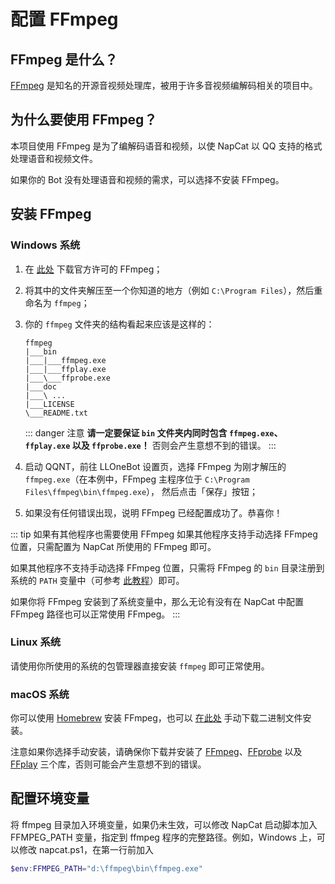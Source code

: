 # 配置 FFmpeg

## FFmpeg 是什么？

[FFmpeg](https://ffmpeg.org/) 是知名的开源音视频处理库，被用于许多音视频编解码相关的项目中。

## 为什么要使用 FFmpeg？

本项目使用 FFmpeg 是为了编解码语音和视频，以使 NapCat 以 QQ 支持的格式处理语音和视频文件。

如果你的 Bot 没有处理语音和视频的需求，可以选择不安装 FFmpeg。

## 安装 FFmpeg

### Windows 系统

1. 在 [此处](https://www.gyan.dev/ffmpeg/builds/packages/ffmpeg-2024-02-15-git-a2cfd6062c-full_build.7z) 下载官方许可的 FFmpeg；
2. 将其中的文件夹解压至一个你知道的地方（例如 `C:\Program Files`），然后重命名为 `ffmpeg`；
3. 你的 `ffmpeg` 文件夹的结构看起来应该是这样的：

    ``` text
    ffmpeg
    |___bin
    |___|___ffmpeg.exe
    |___|___ffplay.exe
    |___\___ffprobe.exe
    |___doc
    |___\ ...
    |___LICENSE
    \___README.txt
    ```

    ::: danger 注意
    **请一定要保证 `bin` 文件夹内同时包含 `ffmpeg.exe`、`ffplay.exe` 以及 `ffprobe.exe`！** 否则会产生意想不到的错误。
    :::
4. 启动 QQNT，前往 LLOneBot 设置页，选择 FFmpeg 为刚才解压的 `ffmpeg.exe`（在本例中，FFmpeg 主程序位于 `C:\Program Files\ffmpeg\bin\ffmpeg.exe`）， 然后点击「保存」按钮；
5. 如果没有任何错误出现，说明 FFmpeg 已经配置成功了。恭喜你！

::: tip 如果有其他程序也需要使用 FFmpeg
如果其他程序支持手动选择 FFmpeg 位置，只需配置为 NapCat 所使用的 FFmpeg 即可。

如果其他程序不支持手动选择 FFmpeg 位置，只需将 FFmpeg 的 `bin` 目录注册到系统的 `PATH` 变量中（可参考 [此教程](https://zhuanlan.zhihu.com/p/595750538#:~:text=Step%203%3A%20%E7%8E%AF%E5%A2%83%E5%8F%98%E9%87%8F%20Path%20%E7%9A%84%E6%B7%BB%E5%8A%A0)）即可。

如果你将 FFmpeg 安装到了系统变量中，那么无论有没有在 NapCat 中配置 FFmpeg 路径也可以正常使用 FFmpeg。
:::

### Linux 系统

请使用你所使用的系统的包管理器直接安装 `ffmpeg` 即可正常使用。

### macOS 系统

你可以使用 [Homebrew](https://brew.sh/) 安装 FFmpeg，也可以 [在此处](https://evermeet.cx/ffmpeg/) 手动下载二进制文件安装。

注意如果你选择手动安装，请确保你下载并安装了 [FFmpeg](https://evermeet.cx/ffmpeg/#:~:text=static%20%2D%2Ddisable%2Dffplay-,FFmpeg,-ffmpeg%2D114296%2Dg5ff0eb34d2)、[FFprobe](https://evermeet.cx/ffmpeg/#:~:text=external%20ffmpeg%20libraries-,FFprobe,-ffprobe%2D114296%2Dg5ff0eb34d2) 以及 [FFplay](https://evermeet.cx/ffmpeg/#:~:text=external%20ffprobe%20libraries-,FFplay,-ffplay%2D113169%2Dge1c1dc8347) 三个库，否则可能会产生意想不到的错误。

## 配置环境变量

将 ffmpeg 目录加入环境变量，如果仍未生效，可以修改 NapCat 启动脚本加入 FFMPEG_PATH 变量，指定到 ffmpeg 程序的完整路径。例如，Windows 上，可以修改 napcat.ps1，在第一行前加入

```powershell
$env:FFMPEG_PATH="d:\ffmpeg\bin\ffmpeg.exe"
```
